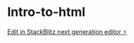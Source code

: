 # Intro-to-html

[Edit in StackBlitz next generation editor ⚡️](https://stackblitz.com/~/github.com/SAOweirdo/Intro-to-html)